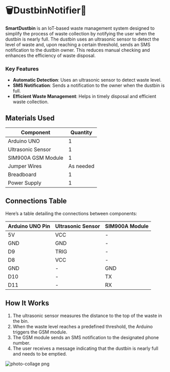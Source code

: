 
<!DOCTYPE html>
<html lang="en">
<head>
    <meta charset="UTF-8">
    <meta name="viewport" content="width=device-width, initial-scale=1.0">
</head>
<body>

<h1>🗑️DustbinNotifier📳</h1>

<p><strong>SmartDustbin</strong> is an IoT-based waste management system designed to simplify the process of waste collection by notifying the user when the dustbin is nearly full. The dustbin uses an ultrasonic sensor to detect the level of waste and, upon reaching a certain threshold, sends an SMS notification to the dustbin owner. This reduces manual checking and enhances the efficiency of waste disposal.</p>

<h3>Key Features</h3>
<ul>
    <li><strong>Automatic Detection</strong>: Uses an ultrasonic sensor to detect waste level.</li>
    <li><strong>SMS Notification</strong>: Sends a notification to the owner when the dustbin is full.</li>
    <li><strong>Efficient Waste Management</strong>: Helps in timely disposal and efficient waste collection.</li>
</ul>

<h2>Materials Used</h2>
<table>
    <thead>
        <tr>
            <th>Component</th>
            <th>Quantity</th>
        </tr>
    </thead>
    <tbody>
        <tr>
            <td>Arduino UNO</td>
            <td>1</td>
        </tr>
        <tr>
            <td>Ultrasonic Sensor</td>
            <td>1</td>
        </tr>
        <tr>
            <td>SIM900A GSM Module</td>
            <td>1</td>
        </tr>
        <tr>
            <td>Jumper Wires</td>
            <td>As needed</td>
        </tr>
        <tr>
            <td>Breadboard</td>
            <td>1</td>
        </tr>
        <tr>
            <td>Power Supply</td>
            <td>1</td>
        </tr>
    </tbody>
</table>

<h2>Connections Table</h2>
<p>Here’s a table detailing the connections between components:</p>

<table>
    <thead>
        <tr>
            <th>Arduino UNO Pin</th>
            <th>Ultrasonic Sensor</th>
            <th>SIM900A Module</th>
        </tr>
    </thead>
    <tbody>
        <tr>
            <td>5V</td>
            <td>VCC</td>
            <td>-</td>
        </tr>
        <tr>
            <td>GND</td>
            <td>GND</td>
            <td>-</td>
        </tr>
        <tr>
            <td>D9</td>
            <td>TRIG</td>
            <td>-</td>
        </tr>
        <tr>
            <td>D8</td>
            <td>VCC</td>
            <td>-</td>
        </tr>
        <tr>
            <td>GND</td>
            <td>-</td>
            <td>GND</td>
        </tr>
        <tr>
            <td>D10</td>
            <td>-</td>
            <td>TX</td>
        </tr>
        <tr>
            <td>D11</td>
            <td>-</td>
            <td>RX</td>
        </tr>
    </tbody>
</table>

<h2>How It Works</h2>
<ol>
    <li>The ultrasonic sensor measures the distance to the top of the waste in the bin.</li>
    <li>When the waste level reaches a predefined threshold, the Arduino triggers the GSM module.</li>
    <li>The GSM module sends an SMS notification to the designated phone number.</li>
    <li>The user receives a message indicating that the dustbin is nearly full and needs to be emptied.</li>
</ol>

</body>
</html>


![photo-collage png](https://github.com/user-attachments/assets/e4eab5a5-0595-45c6-9958-b4f11420db39)
